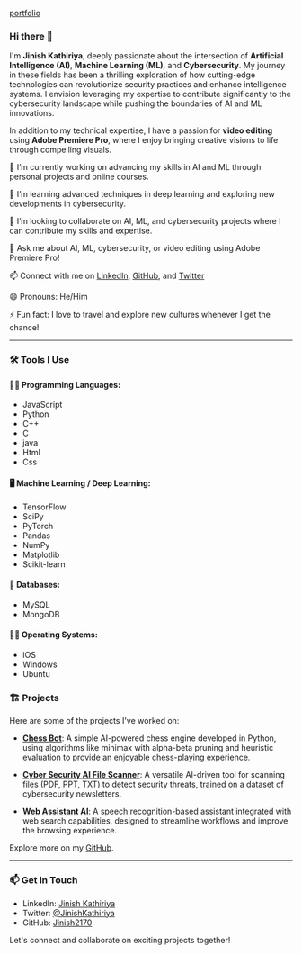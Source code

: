 [portfolio](https://jinish2170.github.io/)
### Hi there 👋

I'm **Jinish Kathiriya**, deeply passionate about the intersection of **Artificial Intelligence (AI)**, **Machine Learning (ML)**, and **Cybersecurity**. My journey in these fields has been a thrilling exploration of how cutting-edge technologies can revolutionize security practices and enhance intelligence systems. I envision leveraging my expertise to contribute significantly to the cybersecurity landscape while pushing the boundaries of AI and ML innovations.

In addition to my technical expertise, I have a passion for **video editing** using **Adobe Premiere Pro**, where I enjoy bringing creative visions to life through compelling visuals.

🔭 I’m currently working on advancing my skills in AI and ML through personal projects and online courses.

🌱 I’m learning advanced techniques in deep learning and exploring new developments in cybersecurity.

👯 I’m looking to collaborate on AI, ML, and cybersecurity projects where I can contribute my skills and expertise.

💬 Ask me about AI, ML, cybersecurity, or video editing using Adobe Premiere Pro!

📫 Connect with me on [LinkedIn](https://www.linkedin.com/in/jinish-kathiriya-b75ba124a?utm_source=share&utm_campaign=share_via&utm_content=profile&utm_medium=android_app), [GitHub](https://github.com/Jinish2170), and  [Twitter](https://x.com/JinishKathiriya?t=kZjYIxFxDidHI17__PF72Q&s=09)

😄 Pronouns: He/Him

⚡ Fun fact: I love to travel and explore new cultures whenever I get the chance!

---

### 🛠️ Tools I Use

#### 👨‍💻 Programming Languages:
- JavaScript
- Python
- C++
- C
- java
- Html
- Css


#### 🖥️ Machine Learning / Deep Learning:
- TensorFlow
- SciPy
- PyTorch
- Pandas
- NumPy
- Matplotlib
- Scikit-learn


#### 💾 Databases:
- MySQL
- MongoDB


#### 👨‍💻 Operating Systems:
- iOS
- Windows
- Ubuntu



### 🏗️ Projects

Here are some of the projects I've worked on:

- **[Chess Bot](https://github.com/Jinish2170/CHESS-BOT-.git)**: A simple AI-powered chess engine developed in Python, using algorithms like minimax with alpha-beta pruning and heuristic evaluation to provide an enjoyable chess-playing experience.

- **[Cyber Security AI File Scanner](https://github.com/Jinish2170/Cyber-Security-AI-file-scanner.git)**: A versatile AI-driven tool for scanning files (PDF, PPT, TXT) to detect security threats, trained on a dataset of cybersecurity newsletters.

- **[Web Assistant AI](https://github.com/Jinish2170/Web-Assistant-AI.git)**: A speech recognition-based assistant integrated with web search capabilities, designed to streamline workflows and improve the browsing experience.

Explore more on my [GitHub](https://github.com/Jinish2170).

---

### 📫 Get in Touch

- LinkedIn: [Jinish Kathiriya](https://www.linkedin.com/in/jinish-kathiriya-b75ba124a?utm_source=share&utm_campaign=share_via&utm_content=profile&utm_medium=android_app)
- Twitter: [@JinishKathiriya](https://x.com/JinishKathiriya?t=kZjYIxFxDidHI17__PF72Q&s=09)
- GitHub: [Jinish2170](https://github.com/Jinish2170)

Let's connect and collaborate on exciting projects together!
